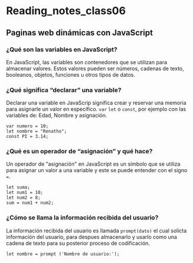 # Reading_notes_class06
## Paginas web dinámicas con JavaScript

### ¿Qué son las variables en JavaScript?
En JavaScript, las variables son contenedores que se utilizan para almacenar valores. Estos valores pueden ser números, cadenas de texto, booleanos, objetos, funciones u otros tipos de datos.


### ¿Qué significa “declarar” una variable?
Declarar una variable en JavaScrip significa crear y reservar una memoria para asignarle un valor en específico. `var` `let` o `const`, por ejemplo con las variables de: Edad, Nombre y asignación.
```
var numero = 10;
let nombre = "Renatho";
const PI = 3.14;
```
### ¿Qué es un operador de “asignación” y qué hace?
Un operador de "asignación" en JavaScript es un símbolo que se utiliza para asignar un valor a una variable y este se puede entender con el signo `=`.
```
let suma;
let num1 = 10;
let num2 = 8;
sum = num1 + num2;
```

### ¿Cómo se llama la información recibida del usuario?
La información recibida del usuario es llamada `prompt(dato)` el cual solicta información del usuario, para despues almacenarlo y usarlo como una cadena de texto para su posterior proceso de codificación.
```
let nombre = prompt ('Nombre de usuario:');

```
